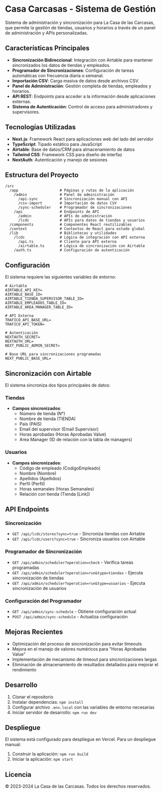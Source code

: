 # Casa Carcasas - Sistema de Gestión

Sistema de administración y sincronización para La Casa de las Carcasas, que permite la gestión de tiendas, usuarios y horarios a través de un panel de administración y APIs personalizadas.

## Características Principales

- **Sincronización Bidireccional**: Integración con Airtable para mantener sincronizados los datos de tiendas y empleados.
- **Programador de Sincronizaciones**: Configuración de tareas automáticas con frecuencia diaria o semanal.
- **Importación CSV**: Carga masiva de datos desde archivos CSV.
- **Panel de Administración**: Gestión completa de tiendas, empleados y horarios.
- **API REST**: Endpoints para acceder a la información desde aplicaciones externas.
- **Sistema de Autenticación**: Control de acceso para administradores y supervisores.

## Tecnologías Utilizadas

- **Next.js**: Framework React para aplicaciones web del lado del servidor
- **TypeScript**: Tipado estático para JavaScript
- **Airtable**: Base de datos/CRM para almacenamiento de datos
- **Tailwind CSS**: Framework CSS para diseño de interfaz
- **NextAuth**: Autenticación y manejo de sesiones

## Estructura del Proyecto

```
/src
  /app                   # Páginas y rutas de la aplicación
    /admin               # Panel de administración
      /api-sync          # Sincronización manual con API
      /csv-import        # Importación de datos CSV
      /sync-scheduler    # Programador de sincronizaciones
    /api                 # Endpoints de API
      /admin             # APIs de administración
      /lcdc              # APIs para datos de tiendas y usuarios
  /components            # Componentes React reutilizables
  /context               # Contextos de React para estado global
  /lib                   # Bibliotecas y utilidades
    /lcdc                # Lógica de integración con API externa
      /api.ts            # Cliente para API externa
      /airtable.ts       # Lógica de sincronización con Airtable
    /auth.ts             # Configuración de autenticación
```

## Configuración

El sistema requiere las siguientes variables de entorno:

```
# Airtable
AIRTABLE_API_KEY=
AIRTABLE_BASE_ID=
AIRTABLE_TIENDA_SUPERVISOR_TABLE_ID=
AIRTABLE_EMPLEADOS_TABLE_ID=
AIRTABLE_AREA_MANAGER_TABLE_ID=

# API Externa
TRAFICO_API_BASE_URL=
TRAFICO_API_TOKEN=

# Autenticación
NEXTAUTH_SECRET=
NEXTAUTH_URL=
NEXT_PUBLIC_ADMIN_SECRET=

# Base URL para sincronizaciones programadas
NEXT_PUBLIC_BASE_URL=
```

## Sincronización con Airtable

El sistema sincroniza dos tipos principales de datos:

### Tiendas

- **Campos sincronizados**: 
  - Número de tienda (N°)
  - Nombre de tienda (TIENDA)
  - País (PAIS)
  - Email del supervisor (Email Supervisor)
  - Horas aprobadas (Horas Aprobadas Value)
  - Area Manager (ID de relación con la tabla de managers)

### Usuarios

- **Campos sincronizados**:
  - Código de empleado (CodigoEmpleado)
  - Nombre (Nombre)
  - Apellidos (Apellidos)
  - Perfil (Perfil)
  - Horas semanales (Horas Semanales)
  - Relación con tienda (Tienda [Link])

## API Endpoints

### Sincronización

- `GET /api/lcdc/stores?sync=true` - Sincroniza tiendas con Airtable
- `GET /api/lcdc/users?sync=true` - Sincroniza usuarios con Airtable

### Programador de Sincronización

- `GET /api/admin/scheduler?operation=check` - Verifica tareas programadas
- `GET /api/admin/scheduler?operation=run&type=tiendas` - Ejecuta sincronización de tiendas
- `GET /api/admin/scheduler?operation=run&type=usuarios` - Ejecuta sincronización de usuarios

### Configuración del Programador

- `GET /api/admin/sync-schedule` - Obtiene configuración actual
- `POST /api/admin/sync-schedule` - Actualiza configuración

## Mejoras Recientes

- Optimización del proceso de sincronización para evitar timeouts
- Mejora en el manejo de valores numéricos para "Horas Aprobadas Value"
- Implementación de mecanismo de timeout para sincronizaciones largas
- Eliminación de almacenamiento de resultados detallados para mejorar el rendimiento

## Desarrollo

1. Clonar el repositorio
2. Instalar dependencias: `npm install`
3. Configurar archivo `.env.local` con las variables de entorno necesarias
4. Iniciar servidor de desarrollo: `npm run dev`

## Despliegue

El sistema está configurado para despliegue en Vercel. Para un despliegue manual:

1. Construir la aplicación: `npm run build`
2. Iniciar la aplicación: `npm start`

## Licencia

© 2023-2024 La Casa de las Carcasas. Todos los derechos reservados. 